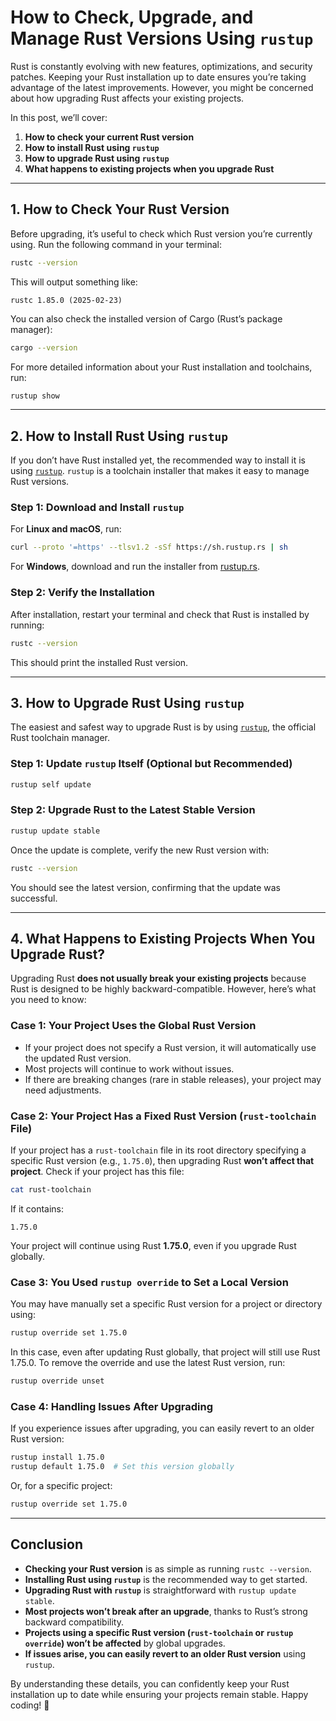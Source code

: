 # How to Check, Upgrade, and Manage Rust Versions Using `rustup`

Rust is constantly evolving with new features, optimizations, and security patches. Keeping your Rust installation up to date ensures you’re taking advantage of the latest improvements. However, you might be concerned about how upgrading Rust affects your existing projects.

In this post, we’ll cover:
1. **How to check your current Rust version**
2. **How to install Rust using `rustup`**
3. **How to upgrade Rust using `rustup`**
4. **What happens to existing projects when you upgrade Rust**

---

## 1. How to Check Your Rust Version

Before upgrading, it’s useful to check which Rust version you’re currently using. Run the following command in your terminal:

```bash
rustc --version
```

This will output something like:

```
rustc 1.85.0 (2025-02-23)
```

You can also check the installed version of Cargo (Rust’s package manager):

```bash
cargo --version
```

For more detailed information about your Rust installation and toolchains, run:

```bash
rustup show
```

---

## 2. How to Install Rust Using `rustup`

If you don’t have Rust installed yet, the recommended way to install it is using [`rustup`](https://rustup.rs/). `rustup` is a toolchain installer that makes it easy to manage Rust versions.

### **Step 1: Download and Install `rustup`**

For **Linux and macOS**, run:
```bash
curl --proto '=https' --tlsv1.2 -sSf https://sh.rustup.rs | sh
```

For **Windows**, download and run the installer from [rustup.rs](https://rustup.rs/).

### **Step 2: Verify the Installation**
After installation, restart your terminal and check that Rust is installed by running:
```bash
rustc --version
```
This should print the installed Rust version.

---

## 3. How to Upgrade Rust Using `rustup`

The easiest and safest way to upgrade Rust is by using [`rustup`](https://rustup.rs/), the official Rust toolchain manager. 

### **Step 1: Update `rustup` Itself** (Optional but Recommended)
```bash
rustup self update
```

### **Step 2: Upgrade Rust to the Latest Stable Version**
```bash
rustup update stable
```

Once the update is complete, verify the new Rust version with:

```bash
rustc --version
```

You should see the latest version, confirming that the update was successful.

---

## 4. What Happens to Existing Projects When You Upgrade Rust?

Upgrading Rust **does not usually break your existing projects** because Rust is designed to be highly backward-compatible. However, here’s what you need to know:

### **Case 1: Your Project Uses the Global Rust Version**
- If your project does not specify a Rust version, it will automatically use the updated Rust version.
- Most projects will continue to work without issues.
- If there are breaking changes (rare in stable releases), your project may need adjustments.

### **Case 2: Your Project Has a Fixed Rust Version (`rust-toolchain` File)**
If your project has a `rust-toolchain` file in its root directory specifying a specific Rust version (e.g., `1.75.0`), then upgrading Rust **won’t affect that project**. Check if your project has this file:

```bash
cat rust-toolchain
```

If it contains:

```
1.75.0
```

Your project will continue using Rust **1.75.0**, even if you upgrade Rust globally.

### **Case 3: You Used `rustup override` to Set a Local Version**
You may have manually set a specific Rust version for a project or directory using:

```bash
rustup override set 1.75.0
```

In this case, even after updating Rust globally, that project will still use Rust 1.75.0. To remove the override and use the latest Rust version, run:

```bash
rustup override unset
```

### **Case 4: Handling Issues After Upgrading**
If you experience issues after upgrading, you can easily revert to an older Rust version:

```bash
rustup install 1.75.0
rustup default 1.75.0  # Set this version globally
```

Or, for a specific project:

```bash
rustup override set 1.75.0
```

---

## Conclusion

- **Checking your Rust version** is as simple as running `rustc --version`.
- **Installing Rust using `rustup`** is the recommended way to get started.
- **Upgrading Rust with `rustup`** is straightforward with `rustup update stable`.
- **Most projects won’t break after an upgrade**, thanks to Rust’s strong backward compatibility.
- **Projects using a specific Rust version (`rust-toolchain` or `rustup override`) won’t be affected** by global upgrades.
- **If issues arise, you can easily revert to an older Rust version** using `rustup`.

By understanding these details, you can confidently keep your Rust installation up to date while ensuring your projects remain stable. Happy coding! 🚀

